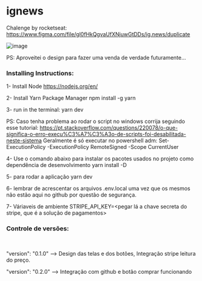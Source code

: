 # ignews
Chalenge by rocketseat: <br/>
https://www.figma.com/file/gl0fHkQgvaUfXNjuwGtDDs/ig.news/duplicate

![image](https://user-images.githubusercontent.com/5290949/128647820-1b91aab7-4833-4e6f-8cb9-a942262abd08.png)

PS: Aproveitei o design para fazer uma venda de verdade futuramente... 

<h3>Installing Instructions:</h3>

1- Install Node
https://nodejs.org/en/

2- Install Yarn Package Manager
npm install -g yarn

3- run in the terminal:
yarn dev

PS: Caso tenha problema ao rodar o script no windows corrija seguindo esse tutorial:
https://pt.stackoverflow.com/questions/220078/o-que-significa-o-erro-execu%C3%A7%C3%A3o-de-scripts-foi-desabilitada-neste-sistema
Geralmente é só executar no powershell adm:
Set-ExecutionPolicy -ExecutionPolicy RemoteSigned -Scope CurrentUser

4- Use o comando abaixo para instalar os pacotes usados no projeto como dependência
de desenvolvimento
yarn install -D

5- para rodar a aplicação
yarn dev 

6- lembrar de acrescentar os arquivos .env.local 
uma vez que os mesmos não estão aqui no github por questão de 
segurança.

7- Váriaveis de ambiente
STRIPE_API_KEY=<pegar lá a chave secreta do stripe, que é a solução de pagamentos>



<h3>Controle de versões:</h3> <br/>

"version": "0.1.0" --> Design das telas e dos botões, Integração stripe leitura do preço.

"version": "0.2.0" --> Integração com github e botão comprar funcionando




